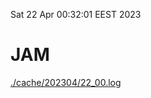 Sat 22 Apr 00:32:01 EEST 2023
# JAM
<a href='./cache/202304/22_00.log'>./cache/202304/22_00.log</a>
